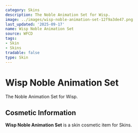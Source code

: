 ```yaml
---
category: Skins
description: The Noble Animation Set for Wisp.
image: ../images/wisp-noble-animation-set-12f9a3de47.png
last_updated: '2025-09-17'
name: Wisp Noble Animation Set
source: WFCD
tags:
- Skin
- Skins
tradable: false
type: Skin
---
```


# Wisp Noble Animation Set

The Noble Animation Set for Wisp.

## Cosmetic Information

**Wisp Noble Animation Set** is a skin cosmetic item for Skins.

